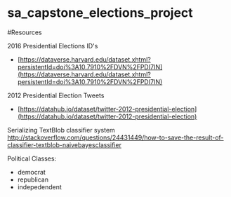 # sa_capstone_elections_project



#Resources

2016 Presidential Elections ID's
* [https://dataverse.harvard.edu/dataset.xhtml?persistentId=doi%3A10.7910%2FDVN%2FPDI7IN](https://dataverse.harvard.edu/dataset.xhtml?persistentId=doi%3A10.7910%2FDVN%2FPDI7IN)

2012 Presidential Election Tweets
* [https://datahub.io/dataset/twitter-2012-presidential-election](https://datahub.io/dataset/twitter-2012-presidential-election)

Serializing TextBlob classifier system
http://stackoverflow.com/questions/24431449/how-to-save-the-result-of-classifier-textblob-naivebayesclassifier

Political Classes:
* democrat
* republican
* indepedendent


